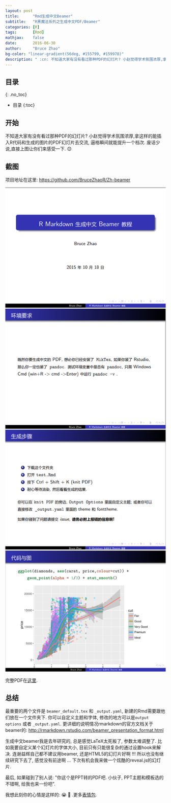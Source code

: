 ```yaml
---
layout: post
title:      "Rmd生成中文Beamer"
subtitle:   "R黑魔法系列之生成中文PDF/Beamer"
categories: [R]
tags:       [Rmd]
mathjax:    false
date:       2016-06-30
author:     "Bruce Zhao"
bg-color: "linear-gradient(56deg, #155799, #159978)"
description: " :cn: 不知道大家有没有看过那种PDF的幻灯片? 小赵觉得学术氛围浓厚,拿这样的能插入R代码和生成的图片的PDF幻灯片去交流,逼格瞬间就能提升一个档次.废话少说,直接上图让你们来感受一下. :smirk: "
---
```



## 目录
{: .no_toc}

* 目录
{:toc}

## 开始

不知道大家有没有看过那种PDF的幻灯片? 小赵觉得学术氛围浓厚,拿这样的能插入R代码和生成的图片的PDF幻灯片去交流, 逼格瞬间就能提升一个档次. 废话少说,直接上图让你们来感受一下. :blush:

## 截图

项目地址在这里: <https://github.com/BruceZhaoR/Zh-beamer>

![img1](/img/post/beamer/beamer1.png)
![img2](/img/post/beamer/beamer2.png)
![img3](/img/post/beamer/beamer3.png)
![img4](/img/post/beamer/beamer4.png)

完整PDF在[这里](https://rawgit.com/BruceZhaoR/Zh-beamer/master/test.pdf).

## 总结

最重要的两个文件是 `beamer_default.tex` 和 `_output.yaml`, 新建的Rmd需要跟他们放在一个文件夹下. 你可以自定义主题和字体, 修改的地方可以是`output options` 或者 `_output.yaml`. 更详细的说明情况rmarkdown的官方文档关于beamer的: <http://rmarkdown.rstudio.com/beamer_presentation_format.html>

生成中文beamer我是去年研究的, 总是感觉LaTeX太死板了, 参数太难调整了. 比如我要自定义某个幻灯片的字体大小, 目前只有只能很复杂的通过设置hook来解决. 连谢益辉自己都不建议用beamer, 还是HTML5的幻灯片好啊 !!! 所以也没有继续研究下去了, 感觉没有前途啊 ... 下次有机会我来做一个炫酷的reveal.js的幻灯片.

最后, 如果碰到了别人说: "你这个是PPT转的PDF吧. 小伙子, PPT主题和模板选的不错啊, 给我也来一份吧". 

我想此刻你的心情是这样的: :sob: :new_moon_with_face: .更多[表情包](http://www.emoji-cheat-sheet.com/).
